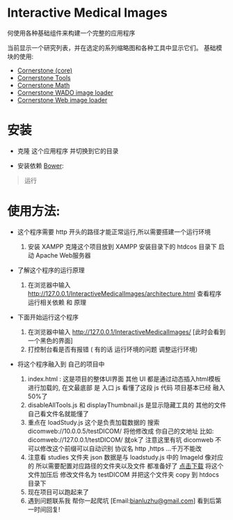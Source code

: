 Interactive Medical Images
================

何使用各种基础组件来构建一个完整的应用程序

当前显示一个研究列表，并在选定的系列缩略图和各种工具中显示它们。
基础模块的使用:

- [Cornerstone (core)](https://github.com/chafey/cornerstone)
- [Cornerstone Tools](https://github.com/chafey/cornerstoneTools)
- [Cornerstone Math](https://github.com/chafey/cornerstoneMath)
- [Cornerstone WADO image loader](https://github.com/chafey/cornerstoneWADOImageLoader)
- [Cornerstone Web image loader](https://github.com/chafey/cornerstoneWebImageLoader)


安装
================

- 克隆 这个应用程序 并切换到它的目录

- 安装依赖 [Bower](http://bower.io/):

> 运行

使用方法:
================
* 这个程序需要 http 开头的路径才能正常运行,所以需要搭建一个运行环境
  1. 安装 XAMPP 克隆这个项目放到 XAMPP 安装目录下的 htdcos 目录下 启动 Apache Web服务器

* 了解这个程序的运行原理 
  1. 在浏览器中输入 http://127.0.0.1/InteractiveMedicalImages/architecture.html 查看程序运行相关依赖 和 原理

* 下面开始运行这个程序
  1. 在浏览器中输入 http://127.0.0.1/InteractiveMedicalImages/  [此时会看到一个黑色的界面]
  2. 打控制台看是否有报错 ( 有的话 运行环境的问题 调整运行环境)

* 将这个程序融入到 自己的项目中
  1. index.html : 这是项目的整体UI界面 其他 UI 都是通过动态插入html模板进行加载的, 在文最底部 是 入口 js 看懂了这段 js 代码 项目基本已经 融入50%了
  2. disableAllTools.js 和 displayThumbnail.js 是显示隐藏工具的 其他的文件自己看文件名就能懂了
  3. 重点在 loadStudy.js 这个是负责加载数据的 搜索 dicomweb://10.0.0.5/testDICOM/ 将他修改成 你自己的文地址 比如: dicomweb://127.0.0.1/testDICOM/ 就ok了 注意这里有坑 dicomweb 不可以修改这个前缀可以自动识别 协议名 http ,https ...千万不能改
  4. 注意看 studies 文件夹 json 数据是与 loadstudy.js 中的 ImageId 像对应的 所以需要配置对应路径的文件夹以及文件 都准备好了 [点击下载](https://github.com/bianliuzhu/testDicom) 将这个文件加压后 修改文件名为 testDICOM 并把这个文件夹 copy 到 htdocs 目录下
  5. 现在项目可以跑起来了
  6. 遇到问题联系我 帮你一起爬坑 [Email:bianluzhu@gmail.com] 看到后第一时间回复!
